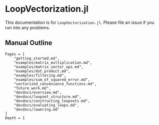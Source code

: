 # LoopVectorization.jl

This documentation is for `LoopVectorization.jl`.
Please file an issue if you run into any problems.

## Manual Outline

```@contents
Pages = [
    "getting_started.md",
    "examples/matrix_multiplication.md",
    "examples/matrix_vector_ops.md",
    "examples/dot_product.md",
    "examples/filtering.md",
    "examples/sum_of_squared_error.md",
    "vectorized_convenience_functions.md",
    "future_work.md",
	"devdocs/overview.md",
	"devdocs/loopset_structure.md",
	"devdocs/constructing_loopsets.md",
	"devdocs/evaluating_loops.md",
	"devdocs/lowering.md"
]
Depth = 1
```



